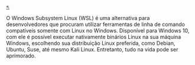 #

<sub>[:arrow_upper_left:](../../../../README.md)<sub> 

O Windows Subsystem Linux (WSL) é uma alternativa para desenvolvedores que procuram utilizar ferramentas de linha de comando compatíveis somente com Linux no Windows. Disponível para Windows 10, com ele é possível executar nativamente binários Linux na sua máquina Windows, escolhendo sua distribuição Linux preferida, como Debian, Ubuntu, Suse, até mesmo Kali Linux. Entretanto, tudo na vida pode ser aprimorado.